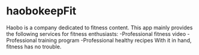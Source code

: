 # haobokeepFit
Haobo is a company dedicated to fitness content.
This app mainly provides the following services for fitness enthusiasts:
-Professional fitness video
-Professional training program
-Professional healthy recipes
With it in hand, fitness has no trouble.

